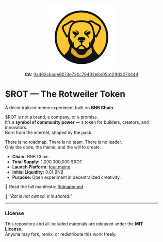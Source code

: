 
<p align="center">
  <img src="https://raw.githubusercontent.com/protocolrot-pixel/ROT/refs/heads/main/Rot.png" width="220" alt="ROTWEILER Logo"/>
<br>
  <strong>CA:</strong> 
  <a href="https://bscscan.com/address/0x463cbade6073e730c79432e8c05b121fd3074444" target="_blank">0x463cbade6073e730c79432e8c05b121fd3074444</a>
  
</p>


# $ROT — The Rotweiler Token

A decentralized meme experiment built on **BNB Chain**.

$ROT is not a brand, a company, or a promise.  
It’s a **symbol of community power** — a token for builders, creators, and innovators.  
Born from the internet, shaped by the pack.

There is no roadmap. There is no team. There is no leader.  
Only the code, the meme, and the will to create.

- **Chain:** BNB Chain  
- **Total Supply:** 1,000,000,000 $ROT  
- **Launch Platform:** [four.meme](https://four.meme)  
- **Initial Liquidity:** 0.01 BNB  
- **Purpose:** Open experiment in decentralized creativity.  

🧠 Read the full manifesto: [Rotpaper.md](./Rotpaper.md)

🐾 *“Rot is not owned. It is shared.”*

---

### License
This repository and all included materials are released under the **MIT License**.  
Anyone may fork, remix, or redistribute this work freely.
